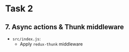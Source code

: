 # Task 2

## 7. Async actions & Thunk middleware

- `src/index.js`:
  - Apply `redux-thunk` middleware

